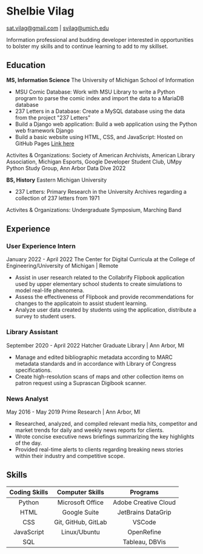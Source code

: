 # Shelbie Vilag

sat.vilag@gmail.com | svilag@umich.edu

Information professional and budding developer interested in opportunities to bolster my skills and to continue learning to add to my skillset.

## Education

__MS, Information Science__
The University of Michigan School of Information

- MSU Comic Database: Work with MSU Library to write a Python program to parse the comic index and import the data to a MariaDB database
- 237 Letters in a Database: Create a MySQL database using the data from the project "237 Letters"
- Build a Django web application: Build a web application using the Python web framework Django
- Build a basic website using HTML, CSS, and JavaScript: Hosted on GitHub Pages [Link here](https://svilag.github.io/SI539-portfolio/)

Activites & Organizations:
Society of American Archivists, American Library Association, Michigan Esports, Google Developer Student Club, UMpy Python Study Group, Ann Arbor Data Dive 2022

__BS, History__
Eastern Michigan University

- 237 Letters: Primary Research in the University Archives regarding a collection of 237 letters from 1971

Activites & Organizations:
Undergraduate Symposium, Marching Band

## Experience

### User Experience Intern

January 2022 - April 2022
The Center for Digital Curricula at the College of Engineering/University of Michigan | Remote

- Assist in user research related to the Collabrify Flipbook application used by upper elementary school students to create simulations to model real-life phenomena.
- Assess the effectiveness of Flipbook and provide recommendations for changes to the applicatoin to assist student learning.
- Analyze user data created by students using the application, distribute a survey to student users.

### Library Assistant

September 2020 - April 2022
Hatcher Graduate Library | Ann Arbor, MI

- Manage and edited bibliographic metadata according to MARC metadata standards and in accordance with Library of Congress specifications.
- Create high-resolution scans of maps and other collection items on patron request using a Suprascan Digibook scanner.

### News Analyst

May 2016 - May 2019
Prime Research | Ann Arbor, MI

- Researched, analyzed, and compiled relevant media hits, competitor and market trends for daily and weekly news reports for clients.
- Wrote concise executive news briefings summarizing the key highlights of the day.
- Provided real-time alerts to clients regarding breaking news stories within their industry and competitive scope.

## Skills

Coding Skills | Computer Skills | Programs
:-----------: | :-----------: | :-----------:
Python | Microsoft Office | Adobe Creative Cloud
HTML | Google Suite | JetBrains DataGrip
CSS | Git, GitHub, GitLab | VSCode
JavaScript | Linux/Ubuntu | OpenRefine
SQL | | Tableau, DBVis
